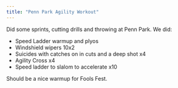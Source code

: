 ```yaml
---
title: "Penn Park Agility Workout"
---
```


Did some sprints, cutting drills and throwing at Penn Park. We did:

- Speed Ladder warmup and plyos
- Windshield wipers 10x2
- Suicides with catches on in cuts and a deep shot x4
- Agility Cross x4
- Speed ladder to slalom to accelerate x10

Should be a nice warmup for Fools Fest.
